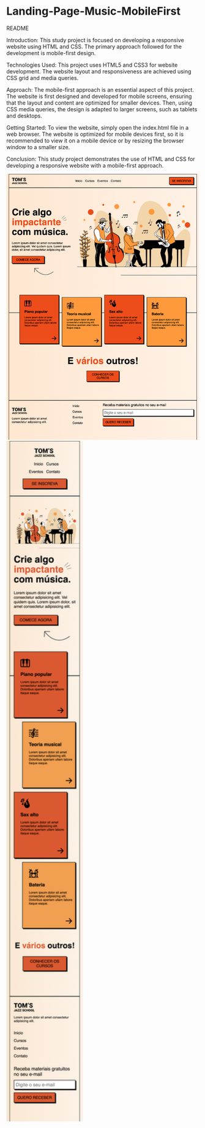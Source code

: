 # Landing-Page-Music-MobileFirst

README

Introduction:
This study project is focused on developing a responsive website using HTML and CSS. The primary approach followed for the development is mobile-first design.

Technologies Used:
This project uses HTML5 and CSS3 for website development. The website layout and responsiveness are achieved using CSS grid and media queries.

Approach:
The mobile-first approach is an essential aspect of this project. The website is first designed and developed for mobile screens, ensuring that the layout and content are optimized for smaller devices. Then, using CSS media queries, the design is adapted to larger screens, such as tablets and desktops.

Getting Started:
To view the website, simply open the index.html file in a web browser. The website is optimized for mobile devices first, so it is recommended to view it on a mobile device or by resizing the browser window to a smaller size.

Conclusion:
This study project demonstrates the use of HTML and CSS for developing a responsive website with a mobile-first approach. 

<img src="printdesktop.png">

<img src="printmobile.png" width="200">
